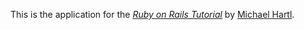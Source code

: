 This is the application for the
[*Ruby on Rails Tutorial*](http://www.railstutorial.org/)
by [Michael Hartl](http://www.michaelhartl.com/).

